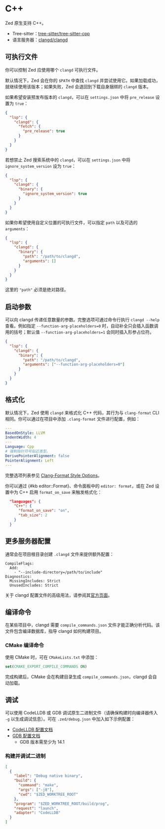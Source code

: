 # C++

Zed 原生支持 C++。

- Tree-sitter：[tree-sitter/tree-sitter-cpp](https://github.com/tree-sitter/tree-sitter-cpp)
- 语言服务器：[clangd/clangd](https://github.com/clangd/clangd)

## 可执行文件

你可以控制 Zed 应使用哪个 `clangd` 可执行文件。

默认情况下，Zed 会在你的 `$PATH` 中查找 `clangd` 并尝试使用它。如果加载成功，就继续使用该版本；如果失败，Zed 会退回到下载自身捆绑的 `clangd` 版本。

如果希望安装预发布版本的 `clangd`，可以在 `settings.json` 中将 `pre_release` 设置为 `true`：

```json [settings]
{
  "lsp": {
    "clangd": {
      "fetch": {
        "pre_release": true
      }
    }
  }
}
```

若想禁止 Zed 搜索系统中的 `clangd`，可以在 `settings.json` 中将 `ignore_system_version` 设为 `true`：

```json [settings]
{
  "lsp": {
    "clangd": {
      "binary": {
        "ignore_system_version": true
      }
    }
  }
}
```

如果你希望使用自定义位置的可执行文件，可以指定 `path` 以及可选的 `arguments`：

```json [settings]
{
  "lsp": {
    "clangd": {
      "binary": {
        "path": "/path/to/clangd",
        "arguments": []
      }
    }
  }
}
```

这里的 `"path"` 必须是绝对路径。

## 启动参数

可以向 clangd 传递任意数量的参数。完整选项可通过命令行执行 `clangd --help` 查看。例如指定 `--function-arg-placeholders=0` 时，自动补全只会插入函数调用的括号；默认值 `--function-arg-placeholders=1` 会同时插入形参占位符。

```json [settings]
{
  "lsp": {
    "clangd": {
      "binary": {
        "path": "/path/to/clangd",
        "arguments": ["--function-arg-placeholders=0"]
      }
    }
  }
}
```

## 格式化

默认情况下，Zed 使用 `clangd` 来格式化 C++ 代码，其行为与 `clang-format` CLI 相同。你可以通过在项目中添加 `.clang-format` 文件进行配置，例如：

```yaml
---
BasedOnStyle: LLVM
IndentWidth: 4
---
Language: Cpp
# 强制指针符号贴近类型。
DerivePointerAlignment: false
PointerAlignment: Left
---
```

完整选项列表参见 [Clang-Format Style Options](https://clang.llvm.org/docs/ClangFormatStyleOptions.html)。

你可以通过 {#kb editor::Format}、命令面板中的 `editor: format`，或在 Zed 设置中为 C++ 启用 `format_on_save` 来触发格式化：

```json [settings]
  "languages": {
    "C++": {
      "format_on_save": "on",
      "tab_size": 2
    }
  }
```

## 更多服务器配置

通常会在项目根目录创建 `.clangd` 文件来提供额外配置：

```text
CompileFlags:
  Add:
    - "--include-directory=/path/to/include"
Diagnostics:
  MissingIncludes: Strict
  UnusedIncludes: Strict
```

关于 clangd 配置文件的高级用法，请参阅其[官方页面](https://clangd.llvm.org/config.html)。

## 编译命令

在某些项目中，clangd 需要 `compile_commands.json` 文件才能正确分析代码。该文件包含编译数据库，指导 clangd 如何构建项目。

### CMake 编译命令

使用 CMake 时，可在 `CMakeLists.txt` 中添加：

```cmake
set(CMAKE_EXPORT_COMPILE_COMMANDS ON)
```

完成构建后，CMake 会在构建目录生成 `compile_commands.json`，clangd 会自动加载。

## 调试

可以使用 CodeLLDB 或 GDB 调试原生二进制文件（请确保构建时向编译器传入 `-g` 以生成调试信息）。可在 `.zed/debug.json` 中加入如下示例配置：

- [CodeLLDB 配置文档](https://github.com/vadimcn/codelldb/blob/master/MANUAL.md#starting-a-new-debug-session)
- [GDB 配置文档](https://sourceware.org/gdb/current/onlinedocs/gdb.html/Debugger-Adapter-Protocol.html)
  - GDB 版本需至少为 14.1

### 构建并调试二进制

```json [debug]
[
  {
    "label": "Debug native binary",
    "build": {
      "command": "make",
      "args": ["-j8"],
      "cwd": "$ZED_WORKTREE_ROOT"
    },
    "program": "$ZED_WORKTREE_ROOT/build/prog",
    "request": "launch",
    "adapter": "CodeLLDB"
  }
]
```
